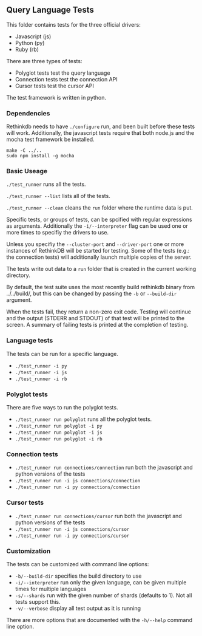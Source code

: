Query Language Tests
--------------------

This folder contains tests for the three official drivers:

* Javascript (js)
* Python (py)
* Ruby (rb)

There are three types of tests:

* Polyglot tests test the query language
* Connection tests test the connection API
* Cursor tests test the cursor API

The test framework is written in python.

### Dependencies

Rethinkdb needs to have `./configure` run, and been built before these tests will work. 
Additionally, the javascript tests require that both node.js and the mocha test framework be installed.

```
make -C ../..
sudo npm install -g mocha
```

### Basic Useage

`./test_runner` runs all the tests.

`./test_runner --list` lists all of the tests.

`./test_runner --clean` cleans the `run` folder where the runtime data is put.

Specific tests, or groups of tests, can be spcified with regular expressions as arguments. Additionally the 
`-i/--interpreter` flag can be used one or more times to specifiy the drivers to use. 

Unless you specifiy the `--cluster-port` and `--driver-port` one or more instances of RethinkDB will be started for
testing. Some of the tests (e.g.: the connection tests) will additionally launch multiple copies of the server.

The tests write out data to a `run` folder that is created in the current working directory.

By default, the test suite uses the most recently build rethinkdb binary from ../../build/, but this can be changed by
passing the `-b` or `--build-dir` argument.

When the tests fail, they return a non-zero exit code. Testing will continue and the output (STDERR and STDOUT) of that
test will be printed to the screen. A summary of failing tests is printed at the completion of testing.

### Language tests

The tests can be run for a specific language.

* `./test_runner -i py`
* `./test_runner -i js`
* `./test_runner -i rb`

### Polyglot tests

There are five ways to run the polyglot tests.

* `./test_runner run polyglot` runs all the polyglot tests.
* `./test_runner run polyglot -i py`
* `./test_runner run polyglot -i js`
* `./test_runner run polyglot -i rb`

### Connection tests

* `./test_runner run connections/connection` run both the javascript and python versions of the tests
* `./test_runner run -i js connections/connection`
* `./test_runner run -i py connections/connection`

### Cursor tests

* `./test_runner run connections/cursor` run both the javascript and python versions of the tests
* `./test_runner run -i js connections/cursor`
* `./test_runner run -i py connections/cursor`

### Customization

The tests can be customized with command line options:

*  `-b/--build-dir` specifies the build directory to use
*  `-i/--interpreter` run only the given language, can be given multiple times for multiple languages
*  `-s/--shards` run with the given number of shards (defaults to 1). Not all tests support this.
*  `-v/--verbose` display all test output as it is running

There are more options that are documented with the `-h/--help` command line option.
